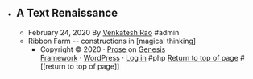 - ## A Text Renaissance
    - February 24, 2020 By [Venkatesh Rao](https://www.ribbonfarm.com/author/admin/) #admin
    - Ribbon Farm -- constructions in [magical thinking] 
        - Copyright © 2020 · [Prose](http://www.studiopress.com/themes/prose) on [Genesis Framework](https://www.studiopress.com/) · [WordPress](https://wordpress.org/) · [Log in](https://www.ribbonfarm.com/wp-login.php) #php
[Return to top of page](https://www.ribbonfarm.com/2020/02/24/a-text-renaissance/#wrap) #[[return to top of page]]
